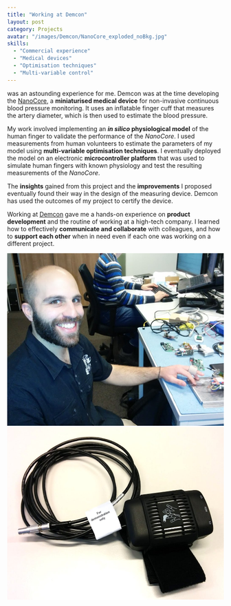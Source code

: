 ```yaml
---
title: "Working at Demcon"
layout: post
category: Projects
avatar: "/images/Demcon/NanoCore_exploded_noBkg.jpg"
skills:
  - "Commercial experience"
  - "Medical devices"
  - "Optimisation techniques"
  - "Multi-variable control"
---
```


was an astounding experience for me. Demcon was at the time developing the <a href="https://www.demcon.nl/en/showcase/nano-core/">NanoCore</a>, a **miniaturised medical device** for non-invasive continuous blood pressure monitoring. It uses an inflatable finger cuff that measures the artery diameter, which is then used to estimate the blood pressure.

My work involved implementing an **_in silico_ physiological model** of the human finger to validate the performance of the _NanoCore_. I used measurements from human volunteers to estimate the parameters of my model using **multi-variable optimisation techniques**. I eventually deployed the model on an electronic **microcontroller platform** that was used to simulate human fingers with known physiology and test the resulting measurements of the _NanoCore_.

The **insights** gained from this project and the **improvements** I proposed eventually found their way in the design of the measuring device. Demcon has used the outcomes of my project to certify the device.

Working at <a href="https://www.demcon.nl/en/">Demcon</a> gave me a hands-on experience on **product development** and the routine of working at a high-tech company. I learned how to effectively **communicate and collaborate** with colleagues, and how to **support each other** when in need even if each one was working on a different project.

<div class="columns spacing">
	<div style="text-align:center">
		<div class="column half">
			<img src='/images/Demcon/Charalambos_Rossides-NanoCore.jpg' height='400px'/>
		</div>
		<div class="column half">
			<img src='/images/Demcon/NanoCore.jpg' height='400px'/>
			</div>
	</div>
</div>
